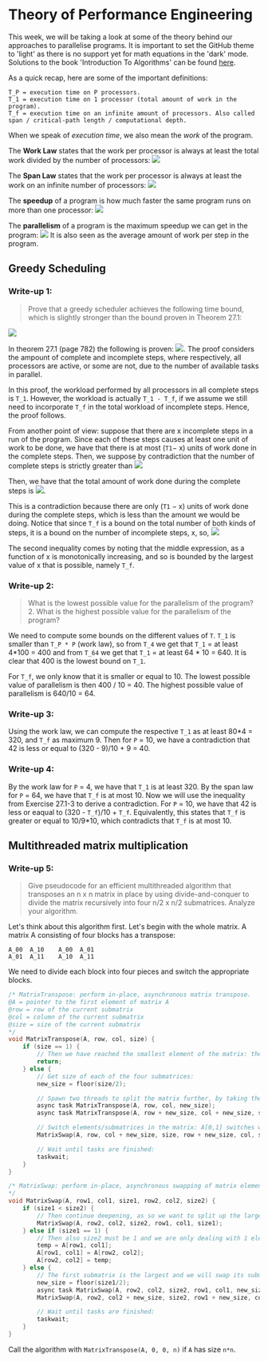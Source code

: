 # Theory of Performance Engineering
This week, we will be taking a look at some of the theory behind our approaches to parallelise programs. It is important to set the GitHub theme to 'light' as there is no support yet for math equations in the 'dark' mode. Solutions to the book 'Introduction To Algorithms' can be found [here](https://github.com/Kelvinson/CLRS-1).

As a quick recap, here are some of the important definitions:

    T_P = execution time on P processors.
    T_1 = execution time on 1 processor (total amount of work in the program).
    T_f = execution time on an infinite amount of processors. Also called span / critical-path length / computational depth.

When we speak of *execution time*, we also mean the *work* of the program.

The **Work Law** states that the work per processor is always at least the total work divided by the number of processors:
<img src="https://render.githubusercontent.com/render/math?math=T_p \geq \frac{T_1}{P}">

The **Span Law** states that the work per processor is always at least the work on an infinite number of processors:
<img src="https://render.githubusercontent.com/render/math?math=T_p \geq T_{\infty}">

The **speedup** of a program is how much faster the same program runs on more than one processor:
<img src="https://render.githubusercontent.com/render/math?math=\frac{T_1}{T_P}">

The **parallelism** of a program is the maximum speedup we can get in the program:
<img src="https://render.githubusercontent.com/render/math?math=\frac{T_1}{T_{\infty}}">
It is also seen as the average amount of work per step in the program.

## Greedy Scheduling

### Write-up 1: 
> Prove that a greedy scheduler achieves the following time bound, which is slightly stronger than the bound proven in Theorem 27.1:
<img src="https://render.githubusercontent.com/render/math?math=T_p \leq \frac{T_1 - T_{\infty}}{P} %2B T_{\infty}">

In theorem 27.1 (page 782) the following is proven: <img src="https://render.githubusercontent.com/render/math?math=T_{P} \leq \frac{T_{1}}{P} %2B T_{\infty}">. The proof considers the ampount of complete and incomplete steps, where respectively, all processors are active, or some are not, due to the number of available tasks in parallel.

In this proof, the workload performed by all processors in all complete steps is `T_1`. However, the workload is actually `T_1 - T_f`, if we assume we still need to incorporate `T_f` in the total workload of incomplete steps. Hence, the proof follows.

From another point of view: suppose that there are x incomplete steps in a run of the program. Since each of these steps causes at least one unit of work to be done, we have that there is at most (`T1`− x) units of work done in the complete steps. Then, we suppose by contradiction that the number of complete steps is strictly greater than 
<img src="https://render.githubusercontent.com/render/math?math=\left\lfloor\left(T_{1}-x\right) / P\right\rfloor">

Then, we have that the total amount of work done during the complete steps is
<img src="https://render.githubusercontent.com/render/math?math=P \cdot\left(\left\lfloor\left(T_{1}-x\right) / P\right\rfloor %2B 1\right)=P\left\lfloor\left(T_{1}-x\right) / P \right\rfloor %2B P=\left(T_{1}-x\right)-\left(\left(T_{1}-x\right) \mod P\right) %2B P > T_{1}-x">.

This is a contradiction because there are only (`T1` − x) units of work done during the complete steps, which is less than the amount we would be doing. Notice that since `T_f`​ is a bound on the total number of both kinds of steps, it is a bound on the number of incomplete steps, x, so,
<img src="https://render.githubusercontent.com/render/math?math=T_{P} \leq\left\lfloor\left(T_{1}-x\right) / P\right\rfloor %2B x \leq\left\lfloor\left(T_{1}-T_{\infty}\right) / P\right\rfloor %2B T_{\infty}">

The second inequality comes by noting that the middle expression, as a function of x is monotonically increasing, and so is bounded by the largest value of x that is possible, namely `T_f`.


### Write-up 2: 
> What is the lowest possible value for the parallelism of the program? 2. What is the highest possible value for the parallelism of the program?

We need to compute some bounds on the different values of `T`. `T_1` is smaller than `T_P * P` (work law), so from `T_4` we get that `T_1` = at least 4*100 = 400 and from `T_64` we get that `T_1` = at least 64 * 10 = 640. It is clear that 400 is the lowest bound on `T_1`. 

For `T_f`, we only know that it is smaller or equal to 10. The lowest possible value of parallelism is then 400 / 10 = 40. The highest possible value of parallelism is 640/10 = 64.


### Write-up 3:
Using the work law, we can compute the respective `T_1` as at least 80*4 = 320, and `T_f` as maximum 9. Then for `P` = 10, we have a contradiction that 42 is less or equal to (320 - 9)/10 + 9 = 40.


### Write-up 4: 
By the work law for `P` = 4, we have that `T_1` is at least 320. By the span law for `P` = 64, we have that `T_f` is at most 10. Now we will use the inequality from Exercise 27.1-3 to derive a contradiction. For `P` = 10, we have that 42 is less or eaqual to (320 - `T_f`)/10 + `T_f`. Equivalently, this states that `T_f` is greater or equal to 10/9*10, which contradicts that `T_f` is at most 10.


## Multithreaded matrix multiplication

### Write-up 5: 
> Give pseudocode for an efficient multithreaded algorithm that transposes an n x n matrix in place by using divide-and-conquer to divide the matrix recursively into four n/2 x n/2 submatrices. Analyze your algorithm.

Let's think about this algorithm first. Let's begin with the whole matrix. A matrix A consisting of four blocks has a transpose:

    A_00  A_10    A_00  A_01
    A_01  A_11    A_10  A_11

We need to divide each block into four pieces and switch the appropriate blocks.

```c
/* MatrixTranspose: perform in-place, asynchronous matrix transpose. 
@A = pointer to the first element of matrix A
@row = row of the current submatrix
@col = column of the current submatrix
@size = size of the current submatrix
*/
void MatrixTranspose(A, row, col, size) {
    if (size == 1) {
        // Then we have reached the smallest element of the matrix: the individual numbers.
        return;
    } else {
        // Get size of each of the four submatrices:
        new_size = floor(size/2);

        // Spawn two threads to split the matrix further, by taking the two diagonal blocks in the submatrix:
        async task MatrixTranspose(A, row, col, new_size);
        async task MatrixTranspose(A, row + new_size, col + new_size, size - new_size); // To be technically correct we need all elements

        // Switch elements/submatrices in the matrix: A[0,1] switches with A[1,0]
        MatrixSwap(A, row, col + new_size, size, row + new_size, col, size - new_size) ;

        // Wait until tasks are finished:
        taskwait;
    }
}

/* MatrixSwap: perform in-place, asynchronous swapping of matrix elements. Swap the elements of the (size1 x size2) submatrix A[row1, row1] with the elements of the (size2 x size1) submatrix A[row2, row2].
*/
void MatrixSwap(A, row1, col1, size1, row2, col2, size2) {
    if (size1 < size2) {
        // Then continue deepening, as so we want to split up the largest of the two submatrices. size1 was thus the floored half of the original submatrix.
        MatrixSwap(A, row2, col2, size2, row1, col1, size1);
    } else if (size1 == 1) {
        // Then also size2 must be 1 and we are only dealing with 1 element at a time.
        temp = A[row1, col1];
        A[row1, col1] = A[row2, col2];
        A[row2, col2] = temp;
    } else {
        // The first submatrix is the largest and we will swap its submatrices:
        new_size = floor(size1/2);
        async task MatrixSwap(A, row2, col2, size2, row1, col1, new_size);
        MatrixSwap(A, row2, col2 + new_size, size2, row1 + new_size, col1, size1 - new_size);

        // Wait until tasks are finished:
        taskwait;
    }
}
```

Call the algorithm with `MatrixTranspose(A, 0, 0, n)` if `A` has size `n*n`.